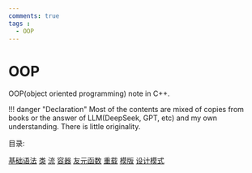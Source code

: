 ```yaml
---
comments: true
tags :
  - OOP
---
```

# OOP

OOP(object oriented programming) note in C++.  

!!! danger "Declaration"
    Most of the contents are mixed of copies from books or the answer of LLM(DeepSeek, GPT, etc) and my own understanding. There is little originality.


目录:

[基础语法](grammar.md)
[类](class/class.md)
[流](stream.md)
[容器](container.md)
[友元函数](friend.md)
[重载](overload.md)
[模版](template.md)
[设计模式](design-pattern/design-pattern.md)

